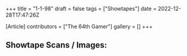 +++
title = "1-1-98"
draft = false
tags = ["Showtapes"]
date = 2022-12-28T17:47:26Z

[Article]
contributors = ["The 64th Gamer"]
gallery = []
+++
<h2>Showtape Scans / Images:</h2>
